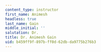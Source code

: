 ```yaml
---
content_type: instructor
first_name: Animesh
headless: true
last_name: Gain
middle_initial: ''
salutation: Dr.
title: Dr. Animesh Gain
uid: b459ff9f-897b-ff0d-62db-da9775b276b3
---
```

